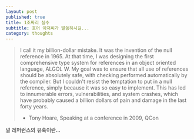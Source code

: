 ```yaml
---
layout: post
published: true
title: 1조짜리 실수
subtitle: 호어 아저씨가 말씀하시길...
category: thoughts
---
```


>  I call it my billion-dollar mistake. It was the invention of the
>  null reference in 1965. At that time, I was designing the first
>  comprehensive type system for references in an object oriented
>  language, ALGOL W. My goal was to ensure that all use of references
>  should be absolutely safe, with checking performed automatically by
>  the compiler. But I couldn't resist the temptation to put in a null
>  reference, simply because it was so easy to implement. This has led
>  to innumerable errors, vulnerabilities, and system crashes, which
>  have probably caused a billion dollars of pain and damage in the
>  last forty years.
>  - Tony Hoare, Speaking at a conference in 2009, QCon

 널 레퍼런스의 유혹이란...
